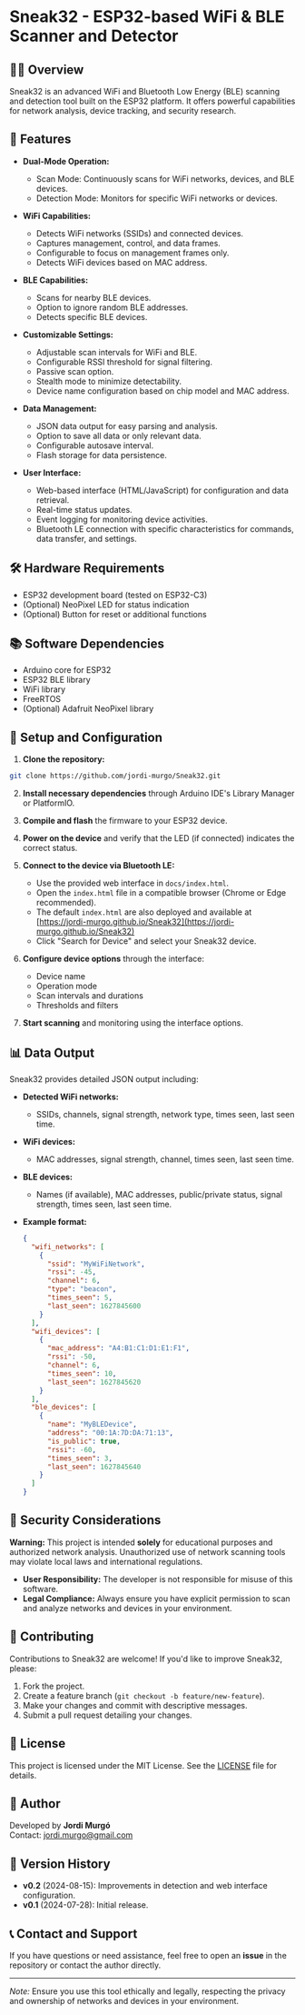 # Sneak32 - ESP32-based WiFi & BLE Scanner and Detector

## 🕵️‍♂️ Overview

Sneak32 is an advanced WiFi and Bluetooth Low Energy (BLE) scanning and detection tool built on the ESP32 platform. It offers powerful capabilities for network analysis, device tracking, and security research.

## 🚀 Features

- **Dual-Mode Operation:**
  - Scan Mode: Continuously scans for WiFi networks, devices, and BLE devices.
  - Detection Mode: Monitors for specific WiFi networks or devices.

- **WiFi Capabilities:**
  - Detects WiFi networks (SSIDs) and connected devices.
  - Captures management, control, and data frames.
  - Configurable to focus on management frames only.
  - Detects WiFi devices based on MAC address.

- **BLE Capabilities:**
  - Scans for nearby BLE devices.
  - Option to ignore random BLE addresses.
  - Detects specific BLE devices.

- **Customizable Settings:**
  - Adjustable scan intervals for WiFi and BLE.
  - Configurable RSSI threshold for signal filtering.
  - Passive scan option.
  - Stealth mode to minimize detectability.
  - Device name configuration based on chip model and MAC address.

- **Data Management:**
  - JSON data output for easy parsing and analysis.
  - Option to save all data or only relevant data.
  - Configurable autosave interval.
  - Flash storage for data persistence.

- **User Interface:**
  - Web-based interface (HTML/JavaScript) for configuration and data retrieval.
  - Real-time status updates.
  - Event logging for monitoring device activities.
  - Bluetooth LE connection with specific characteristics for commands, data transfer, and settings.

## 🛠 Hardware Requirements

- ESP32 development board (tested on ESP32-C3)
- (Optional) NeoPixel LED for status indication
- (Optional) Button for reset or additional functions

## 📚 Software Dependencies

- Arduino core for ESP32
- ESP32 BLE library
- WiFi library
- FreeRTOS
- (Optional) Adafruit NeoPixel library

## 🔧 Setup and Configuration

1. **Clone the repository:**

```bash
git clone https://github.com/jordi-murgo/Sneak32.git
```

2. **Install necessary dependencies** through Arduino IDE's Library Manager or PlatformIO.

3. **Compile and flash** the firmware to your ESP32 device.

4. **Power on the device** and verify that the LED (if connected) indicates the correct status.

5. **Connect to the device via Bluetooth LE:**
   - Use the provided web interface in `docs/index.html`.
   - Open the `index.html` file in a compatible browser (Chrome or Edge recommended).
   - The default `index.html` are also deployed and available at [https://jordi-murgo.github.io/Sneak32](https://jordi-murgo.github.io/Sneak32)
   - Click "Search for Device" and select your Sneak32 device.

6. **Configure device options** through the interface:
   - Device name
   - Operation mode
   - Scan intervals and durations
   - Thresholds and filters

7. **Start scanning** and monitoring using the interface options.

## 📊 Data Output

Sneak32 provides detailed JSON output including:

- **Detected WiFi networks:**
  - SSIDs, channels, signal strength, network type, times seen, last seen time.

- **WiFi devices:**
  - MAC addresses, signal strength, channel, times seen, last seen time.

- **BLE devices:**
  - Names (if available), MAC addresses, public/private status, signal strength, times seen, last seen time.

- **Example format:**
  ```json
  {
    "wifi_networks": [
      {
        "ssid": "MyWiFiNetwork",
        "rssi": -45,
        "channel": 6,
        "type": "beacon",
        "times_seen": 5,
        "last_seen": 1627845600
      }
    ],
    "wifi_devices": [
      {
        "mac_address": "A4:B1:C1:D1:E1:F1",
        "rssi": -50,
        "channel": 6,
        "times_seen": 10,
        "last_seen": 1627845620
      }
    ],
    "ble_devices": [
      {
        "name": "MyBLEDevice",
        "address": "00:1A:7D:DA:71:13",
        "is_public": true,
        "rssi": -60,
        "times_seen": 3,
        "last_seen": 1627845640
      }
    ]
  }
  ```

## 🔐 Security Considerations

**Warning:** This project is intended **solely** for educational purposes and authorized network analysis. Unauthorized use of network scanning tools may violate local laws and international regulations.

- **User Responsibility:** The developer is not responsible for misuse of this software.
- **Legal Compliance:** Always ensure you have explicit permission to scan and analyze networks and devices in your environment.

## 🤝 Contributing

Contributions to Sneak32 are welcome! If you'd like to improve Sneak32, please:

1. Fork the project.
2. Create a feature branch (`git checkout -b feature/new-feature`).
3. Make your changes and commit with descriptive messages.
4. Submit a pull request detailing your changes.

## 📄 License

This project is licensed under the MIT License. See the [LICENSE](LICENSE) file for details.

## 👤 Author

Developed by **Jordi Murgó**  
Contact: [jordi.murgo@gmail.com](mailto:jordi.murgo@gmail.com)

## 📅 Version History

- **v0.2** (2024-08-15): Improvements in detection and web interface configuration.
- **v0.1** (2024-07-28): Initial release.

## 📞 Contact and Support

If you have questions or need assistance, feel free to open an **issue** in the repository or contact the author directly.

---

*Note:* Ensure you use this tool ethically and legally, respecting the privacy and ownership of networks and devices in your environment.
